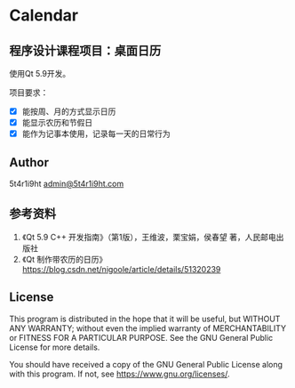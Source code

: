 # Calendar

## 程序设计课程项目：桌面日历

使用Qt 5.9开发。

项目要求：

- [x] 能按周、月的方式显示日历
- [x] 能显示农历和节假日
- [x] 能作为记事本使用，记录每一天的日常行为

## Author

5t4r1i9ht admin@5t4r1i9ht.com

## 参考资料

1. 《Qt 5.9 C++ 开发指南》（第1版），王维波，栗宝娟，侯春望 著，人民邮电出版社
2. 《Qt 制作带农历的日历》<https://blog.csdn.net/nigoole/article/details/51320239>

## License

This program is distributed in the hope that it will be useful,
but WITHOUT ANY WARRANTY; without even the implied warranty of
MERCHANTABILITY or FITNESS FOR A PARTICULAR PURPOSE.  See the
GNU General Public License for more details.

You should have received a copy of the GNU General Public License
along with this program.  If not, see <https://www.gnu.org/licenses/>.
